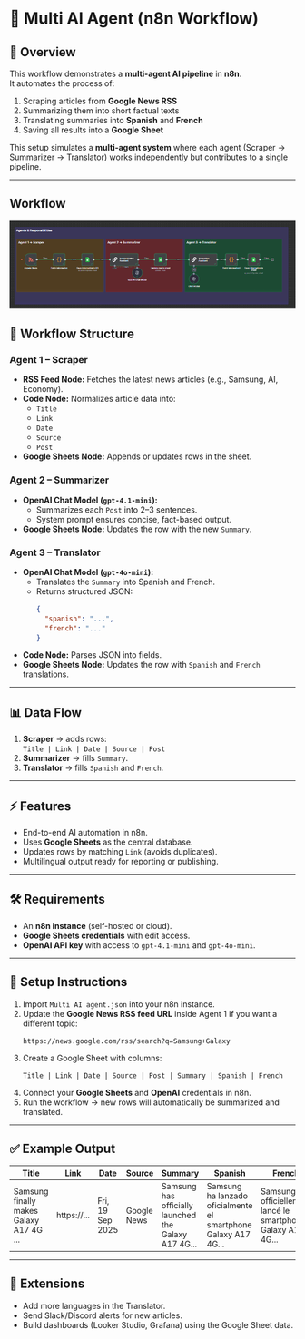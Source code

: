 # 🤖 Multi AI Agent (n8n Workflow)

## 📌 Overview
This workflow demonstrates a **multi-agent AI pipeline** in **n8n**.  
It automates the process of:
1. Scraping articles from **Google News RSS**
2. Summarizing them into short factual texts
3. Translating summaries into **Spanish** and **French**
4. Saving all results into a **Google Sheet**

This setup simulates a **multi-agent system** where each agent (Scraper → Summarizer → Translator) works independently but contributes to a single pipeline.

---

## Workflow
![workflow](image.png)

## 🔄 Workflow Structure

### **Agent 1 – Scraper**
- **RSS Feed Node:** Fetches the latest news articles (e.g., Samsung, AI, Economy).
- **Code Node:** Normalizes article data into:
  - `Title`
  - `Link`
  - `Date`
  - `Source`
  - `Post`
- **Google Sheets Node:** Appends or updates rows in the sheet.

### **Agent 2 – Summarizer**
- **OpenAI Chat Model (`gpt-4.1-mini`):**
  - Summarizes each `Post` into 2–3 sentences.
  - System prompt ensures concise, fact-based output.
- **Google Sheets Node:** Updates the row with the new `Summary`.

### **Agent 3 – Translator**
- **OpenAI Chat Model (`gpt-4o-mini`):**
  - Translates the `Summary` into Spanish and French.
  - Returns structured JSON:  
    ```json
    {
      "spanish": "...",
      "french": "..."
    }
    ```
- **Code Node:** Parses JSON into fields.
- **Google Sheets Node:** Updates the row with `Spanish` and `French` translations.

---

## 📊 Data Flow
1. **Scraper** → adds rows:  
   `Title | Link | Date | Source | Post`
2. **Summarizer** → fills `Summary`.
3. **Translator** → fills `Spanish` and `French`.

---

## ⚡ Features
- End-to-end AI automation in n8n.
- Uses **Google Sheets** as the central database.
- Updates rows by matching `Link` (avoids duplicates).
- Multilingual output ready for reporting or publishing.

---

## 🛠️ Requirements
- An **n8n instance** (self-hosted or cloud).
- **Google Sheets credentials** with edit access.
- **OpenAI API key** with access to `gpt-4.1-mini` and `gpt-4o-mini`.

---

## 🚀 Setup Instructions
1. Import `Multi AI agent.json` into your n8n instance.
2. Update the **Google News RSS feed URL** inside Agent 1 if you want a different topic:
   ```
   https://news.google.com/rss/search?q=Samsung+Galaxy
   ```
3. Create a Google Sheet with columns:
   ```
   Title | Link | Date | Source | Post | Summary | Spanish | French
   ```
4. Connect your **Google Sheets** and **OpenAI** credentials in n8n.
5. Run the workflow → new rows will automatically be summarized and translated.

---

## ✅ Example Output

| Title                                   | Link   | Date                 | Source      | Summary                                              | Spanish                                                                 | French                                                                 |
|-----------------------------------------|--------|----------------------|-------------|------------------------------------------------------|------------------------------------------------------------------------|------------------------------------------------------------------------|
| Samsung finally makes Galaxy A17 4G ... | https://... | Fri, 19 Sep 2025 | Google News | Samsung has officially launched the Galaxy A17 4G... | Samsung ha lanzado oficialmente el smartphone Galaxy A17 4G...          | Samsung a officiellement lancé le smartphone Galaxy A17 4G...          |

---

## 🚀 Extensions
- Add more languages in the Translator.
- Send Slack/Discord alerts for new articles.
- Build dashboards (Looker Studio, Grafana) using the Google Sheet data.
